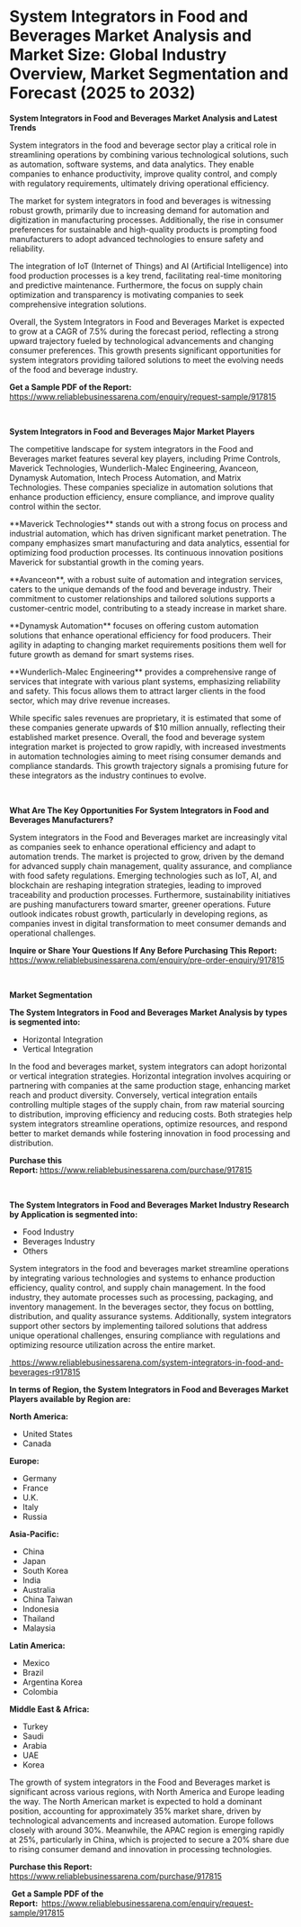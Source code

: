 <p><h1>System Integrators in Food and Beverages Market Analysis and Market Size: Global Industry Overview, Market Segmentation and Forecast (2025 to 2032)</h1></p><p><strong>System Integrators in Food and Beverages Market Analysis and Latest Trends</strong></p>
<p><p>System integrators in the food and beverage sector play a critical role in streamlining operations by combining various technological solutions, such as automation, software systems, and data analytics. They enable companies to enhance productivity, improve quality control, and comply with regulatory requirements, ultimately driving operational efficiency. </p><p>The market for system integrators in food and beverages is witnessing robust growth, primarily due to increasing demand for automation and digitization in manufacturing processes. Additionally, the rise in consumer preferences for sustainable and high-quality products is prompting food manufacturers to adopt advanced technologies to ensure safety and reliability.</p><p>The integration of IoT (Internet of Things) and AI (Artificial Intelligence) into food production processes is a key trend, facilitating real-time monitoring and predictive maintenance. Furthermore, the focus on supply chain optimization and transparency is motivating companies to seek comprehensive integration solutions.</p><p>Overall, the System Integrators in Food and Beverages Market is expected to grow at a CAGR of 7.5% during the forecast period, reflecting a strong upward trajectory fueled by technological advancements and changing consumer preferences. This growth presents significant opportunities for system integrators providing tailored solutions to meet the evolving needs of the food and beverage industry.</p></p>
<p><strong>Get a Sample PDF of the Report:&nbsp;</strong> <a href="https://www.reliablebusinessarena.com/enquiry/request-sample/917815?utm_campaign=3028&utm_medium=2&utm_source=Github&utm_content=ia&utm_term=18042025&utm_id=system-integrators-in-food-and-beverages">https://www.reliablebusinessarena.com/enquiry/request-sample/917815</a></p>
<p>&nbsp;</p>
<p><strong>System Integrators in Food and Beverages Major Market Players</strong></p>
<p><p>The competitive landscape for system integrators in the Food and Beverages market features several key players, including Prime Controls, Maverick Technologies, Wunderlich-Malec Engineering, Avanceon, Dynamysk Automation, Intech Process Automation, and Matrix Technologies. These companies specialize in automation solutions that enhance production efficiency, ensure compliance, and improve quality control within the sector.</p><p>**Maverick Technologies** stands out with a strong focus on process and industrial automation, which has driven significant market penetration. The company emphasizes smart manufacturing and data analytics, essential for optimizing food production processes. Its continuous innovation positions Maverick for substantial growth in the coming years.</p><p>**Avanceon**, with a robust suite of automation and integration services, caters to the unique demands of the food and beverage industry. Their commitment to customer relationships and tailored solutions supports a customer-centric model, contributing to a steady increase in market share.</p><p>**Dynamysk Automation** focuses on offering custom automation solutions that enhance operational efficiency for food producers. Their agility in adapting to changing market requirements positions them well for future growth as demand for smart systems rises.</p><p>**Wunderlich-Malec Engineering** provides a comprehensive range of services that integrate with various plant systems, emphasizing reliability and safety. This focus allows them to attract larger clients in the food sector, which may drive revenue increases.</p><p>While specific sales revenues are proprietary, it is estimated that some of these companies generate upwards of $10 million annually, reflecting their established market presence. Overall, the food and beverage system integration market is projected to grow rapidly, with increased investments in automation technologies aiming to meet rising consumer demands and compliance standards. This growth trajectory signals a promising future for these integrators as the industry continues to evolve.</p></p>
<p>&nbsp;</p>
<p><strong>What Are The Key Opportunities For System Integrators in Food and Beverages Manufacturers?</strong></p>
<p><p>System integrators in the Food and Beverages market are increasingly vital as companies seek to enhance operational efficiency and adapt to automation trends. The market is projected to grow, driven by the demand for advanced supply chain management, quality assurance, and compliance with food safety regulations. Emerging technologies such as IoT, AI, and blockchain are reshaping integration strategies, leading to improved traceability and production processes. Furthermore, sustainability initiatives are pushing manufacturers toward smarter, greener operations. Future outlook indicates robust growth, particularly in developing regions, as companies invest in digital transformation to meet consumer demands and operational challenges.</p></p>
<p><strong>Inquire or Share Your Questions If Any Before Purchasing This Report:</strong> <a href="https://www.reliablebusinessarena.com/enquiry/pre-order-enquiry/917815?utm_campaign=3028&utm_medium=2&utm_source=Github&utm_content=ia&utm_term=18042025&utm_id=system-integrators-in-food-and-beverages">https://www.reliablebusinessarena.com/enquiry/pre-order-enquiry/917815</a></p>
<p>&nbsp;</p>
<p><strong>Market Segmentation</strong></p>
<p><strong>The System Integrators in Food and Beverages Market Analysis by types is segmented into:</strong></p>
<p><ul><li>Horizontal Integration</li><li>Vertical Integration</li></ul></p>
<p><p>In the food and beverages market, system integrators can adopt horizontal or vertical integration strategies. Horizontal integration involves acquiring or partnering with companies at the same production stage, enhancing market reach and product diversity. Conversely, vertical integration entails controlling multiple stages of the supply chain, from raw material sourcing to distribution, improving efficiency and reducing costs. Both strategies help system integrators streamline operations, optimize resources, and respond better to market demands while fostering innovation in food processing and distribution.</p></p>
<p><strong>Purchase this Report:&nbsp;</strong><a href="https://www.reliablebusinessarena.com/purchase/917815?utm_campaign=3028&utm_medium=2&utm_source=Github&utm_content=ia&utm_term=18042025&utm_id=system-integrators-in-food-and-beverages">https://www.reliablebusinessarena.com/purchase/917815</a></p>
<p>&nbsp;</p>
<p><strong>The System Integrators in Food and Beverages Market Industry Research by Application is segmented into:</strong></p>
<p><ul><li>Food Industry</li><li>Beverages Industry</li><li>Others</li></ul></p>
<p><p>System integrators in the food and beverages market streamline operations by integrating various technologies and systems to enhance production efficiency, quality control, and supply chain management. In the food industry, they automate processes such as processing, packaging, and inventory management. In the beverages sector, they focus on bottling, distribution, and quality assurance systems. Additionally, system integrators support other sectors by implementing tailored solutions that address unique operational challenges, ensuring compliance with regulations and optimizing resource utilization across the entire market.</p></p>
<p><a href="https://www.reliablebusinessarena.com/system-integrators-in-food-and-beverages-r917815?utm_campaign=3028&utm_medium=2&utm_source=Github&utm_content=ia&utm_term=18042025&utm_id=system-integrators-in-food-and-beverages">&nbsp;https://www.reliablebusinessarena.com/system-integrators-in-food-and-beverages-r917815</a></p>
<p><strong>In terms of Region, the System Integrators in Food and Beverages Market Players available by Region are:</strong></p>
<p>
    <p> <strong> North America: </strong>
        <ul>
            <li>United States</li>
            <li>Canada</li>
        </ul>
        </p> 
    <p> <strong> Europe: </strong>
        <ul>
            <li>Germany</li>
            <li>France</li>
            <li>U.K.</li>
            <li>Italy</li>
            <li>Russia</li>
        </ul>
        </p> 
    <p> <strong> Asia-Pacific: </strong>
        <ul>
            <li>China</li>
            <li>Japan</li>
            <li>South Korea</li>
            <li>India</li>
            <li>Australia</li>
            <li>China Taiwan</li>
            <li>Indonesia</li>
            <li>Thailand</li>
            <li>Malaysia</li>
        </ul>
        </p> 
    <p> <strong> Latin America: </strong>
        <ul>
            <li>Mexico</li>
            <li>Brazil</li>
            <li>Argentina Korea</li>
            <li>Colombia</li>
        </ul>
        </p> 
    <p> <strong> Middle East & Africa: </strong>
        <ul>
            <li>Turkey</li>
            <li>Saudi</li>
            <li>Arabia</li>
            <li>UAE</li>
            <li>Korea</li>
        </ul>
    </p>
    </p>
<p><p>The growth of system integrators in the Food and Beverages market is significant across various regions, with North America and Europe leading the way. The North American market is expected to hold a dominant position, accounting for approximately 35% market share, driven by technological advancements and increased automation. Europe follows closely with around 30%. Meanwhile, the APAC region is emerging rapidly at 25%, particularly in China, which is projected to secure a 20% share due to rising consumer demand and innovation in processing technologies.</p></p>
<p><strong>Purchase this Report: </strong><a href="https://www.reliablebusinessarena.com/purchase/917815?utm_campaign=3028&utm_medium=2&utm_source=Github&utm_content=ia&utm_term=18042025&utm_id=system-integrators-in-food-and-beverages">https://www.reliablebusinessarena.com/purchase/917815</a></p>
<p>&nbsp;<strong>Get a Sample PDF of the Report:&nbsp;&nbsp;</strong><a href="https://www.reliablebusinessarena.com/enquiry/request-sample/917815?utm_campaign=3028&utm_medium=2&utm_source=Github&utm_content=ia&utm_term=18042025&utm_id=system-integrators-in-food-and-beverages">https://www.reliablebusinessarena.com/enquiry/request-sample/917815</a></p>
<p><strong></strong></p>
<p><p></p><p></p><p></p></p>